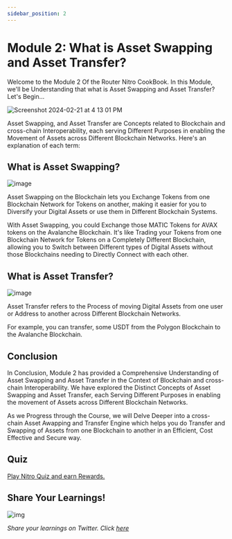 ```yaml
---
sidebar_position: 2
---
```


# Module 2: What is Asset Swapping and Asset Transfer?

Welcome to the Module 2 Of the Router Nitro CookBook. In this Module, we'll be Understanding that what is Asset Swapping and Asset Transfer? Let's Begin...

![Screenshot 2024-02-21 at 4 13 01 PM](https://github.com/router-resources/Router-Nitro-CookBook/assets/124175970/99a5a476-f335-4fb3-ab67-71e4a993ef05)

Asset Swapping, and Asset Transfer are Concepts related to Blockchain and cross-chain Interoperability, each serving Different Purposes in enabling the Movement of Assets across Different Blockchain Networks. Here's an explanation of each term:

## What is Asset Swapping?

![image](https://github.com/router-resources/Router-Nitro-CookBook/assets/124175970/bd28017a-ecaf-44bd-b61a-d6484d898646)

Asset Swapping on the Blockchain lets you Exchange Tokens from one Blockchain Network for Tokens on another, making it easier for you to Diversify your Digital Assets or use them in Different Blockchain Systems.

With Asset Swapping, you could Exchange those MATIC Tokens for AVAX tokens on the Avalanche Blockchain. It's like Trading your Tokens from one Blockchain Network for Tokens on a Completely Different Blockchain, allowing you to Switch between Different types of Digital Assets without those Blockchains needing to Directly Connect with each other.

## What is Asset Transfer?

![image](https://github.com/router-resources/Router-Nitro-CookBook/assets/124175970/0f3dfb45-19c8-45fc-94e5-28df11e712b3)

Asset Transfer refers to the Process of moving Digital Assets from one user or Address to another across Different Blockchain Networks.

For example, you can transfer, some USDT from the Polygon Blockchain to the Avalanche Blockchain.

## Conclusion

In Conclusion, Module 2 has provided a Comprehensive Understanding of Asset Swapping and Asset Transfer in the Context of Blockchain and cross-chain Interoperability. We have explored the Distinct Concepts of Asset Swapping and Asset Transfer, each Serving Different Purposes in enabling the movement of Assets across Different Blockchain Networks.

As we Progress through the Course, we will Delve Deeper into a cross-chain Asset Awapping and Transfer Engine which helps you do Transfer and Swapping of Assets from one Blockchain to another in an Efficient, Cost Effective and Secure way.

## Quiz

[Play Nitro Quiz and earn Rewards.](https://router-nitro-quiz.vercel.app/page2)

## Share Your Learnings!

![img](https://github.com/router-resources/Router-Nitro-CookBook/assets/124175970/23258532-0dfa-407e-b695-2ed2eb39d1bc)

_Share your learnings on Twitter. Click [here](https://ctt.ac/Fc0HB)_
